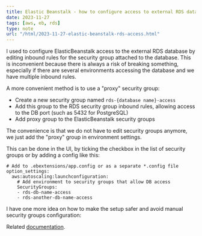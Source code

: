 ```yaml
---
title: Elastic Beanstalk - how to configure access to external RDS database
date: 2023-11-27
tags: [aws, eb, rds]
type: note
url: "/html/2023-11-27-elastic-beanstalk-rds-access.html"
---
```


I used to configure ElasticBeanstalk access to the external RDS database by editing inbound rules for the security group attached to the database.
This is inconvenient because there is always a risk of breaking something, especially if there are several environments accessing the database and we have multiple inbound rules.

A more convenient method is to use a "proxy" security group:

* Create a new security group named `rds-{database name}-access`
* Add this group to the RDS security group inbound rules, allowing access to the DB port (such as 5432 for PostgreSQL)
* Add proxy group to the ElasticBeanstalk security groups

The convenience is that we do not have to edit security groups anymore, we just add the "proxy" group in environment settings.
<!-- more -->
This can be done in the UI, by ticking the checkbox in the list of security groups or by adding a config like this:

```
# Add to .ebextensions/app.config or as a separate *.config file 
option_settings:
  aws:autoscaling:launchconfiguration:
    # Add environment to security groups that allow DB access
    SecurityGroups:
    - rds-db-name-access
    - rds-another-db-name-access
```

I have one more idea on how to make the setup safer and avoid manual security groups configuration:

Related [documentation](https://docs.aws.amazon.com/elasticbeanstalk/latest/dg/rds-external-defaultvpc.html).
